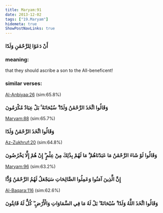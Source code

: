 ```yaml
---
title: Maryam:91
date: 2013-12-02
tags: ["19.Maryam"]
hidemeta: true 
ShowPostNavLinks: true 
---
```

### أَنْ دَعَوْا لِلرَّحْمَٰنِ وَلَدًا
### meaning: 
that they should ascribe a son to the All-beneficent!
### similar verses: 

[Al-Anbiyaa:26](/21/26) (sim:65.8%)

### وَقَالُوا اتَّخَذَ الرَّحْمَٰنُ وَلَدًا ۗ سُبْحَانَهُ ۚ بَلْ عِبَادٌ مُكْرَمُونَ

[Maryam:88](/19/88) (sim:65.7%)

### وَقَالُوا اتَّخَذَ الرَّحْمَٰنُ وَلَدًا

[Az-Zukhruf:20](/43/20) (sim:64.8%)

### وَقَالُوا لَوْ شَاءَ الرَّحْمَٰنُ مَا عَبَدْنَاهُمْ ۗ مَا لَهُمْ بِذَٰلِكَ مِنْ عِلْمٍ ۖ إِنْ هُمْ إِلَّا يَخْرُصُونَ

[Maryam:96](/19/96) (sim:63.2%)

### إِنَّ الَّذِينَ آمَنُوا وَعَمِلُوا الصَّالِحَاتِ سَيَجْعَلُ لَهُمُ الرَّحْمَٰنُ وُدًّا

[Al-Baqara:116](/2/116) (sim:62.6%)

### وَقَالُوا اتَّخَذَ اللَّهُ وَلَدًا ۗ سُبْحَانَهُ ۖ بَلْ لَهُ مَا فِي السَّمَاوَاتِ وَالْأَرْضِ ۖ كُلٌّ لَهُ قَانِتُونَ
